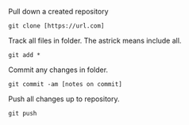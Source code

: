 Pull down a created repository 

``git clone [https://url.com]``

Track all files in folder. The astrick means include all. 

``git add *``

Commit any changes in folder. 

``git commit -am [notes on commit]``

Push all changes up to repository. 

``git push``
